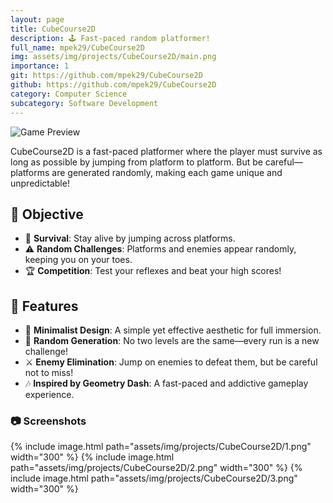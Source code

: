 ```yaml
---
layout: page
title: CubeCourse2D
description: 🕹️ Fast-paced random platformer!
full_name: mpek29/CubeCourse2D
img: assets/img/projects/CubeCourse2D/main.png
importance: 1
git: https://github.com/mpek29/CubeCourse2D
github: https://github.com/mpek29/CubeCourse2D
category: Computer Science
subcategory: Software Development
---
```


![Game Preview](assets/img/main.png)

CubeCourse2D is a fast-paced platformer where the player must survive as long as possible by jumping from platform to platform. But be careful—platforms are generated randomly, making each game unique and unpredictable!

## 🎯 Objective

- 🏃 **Survival**: Stay alive by jumping across platforms.
- ⚠️ **Random Challenges**: Platforms and enemies appear randomly, keeping you on your toes.
- 🏆 **Competition**: Test your reflexes and beat your high scores!

## 📝 Features

- 🎨 **Minimalist Design**: A simple yet effective aesthetic for full immersion.
- 🎲 **Random Generation**: No two levels are the same—every run is a new challenge!
- ⚔️ **Enemy Elimination**: Jump on enemies to defeat them, but be careful not to miss!
- 🎶 **Inspired by Geometry Dash**: A fast-paced and addictive gameplay experience.

### 📷 Screenshots


<div style="display: flex; justify-content: space-between;">
    {% include image.html path="assets/img/projects/CubeCourse2D/1.png" width="300" %}
    {% include image.html path="assets/img/projects/CubeCourse2D/2.png" width="300" %}
    {% include image.html path="assets/img/projects/CubeCourse2D/3.png" width="300" %}
</div>

